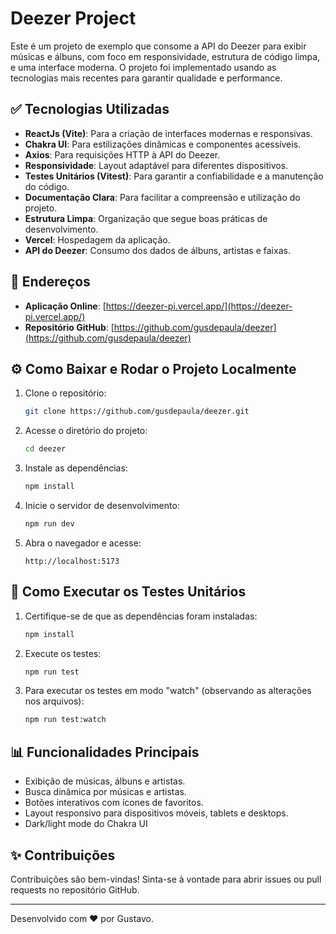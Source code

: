 # Deezer Project

Este é um projeto de exemplo que consome a API do Deezer para exibir músicas e álbuns, com foco em responsividade, estrutura de código limpa, e uma interface moderna. O projeto foi implementado usando as tecnologias mais recentes para garantir qualidade e performance.

## ✅ Tecnologias Utilizadas

- **ReactJs (Vite)**: Para a criação de interfaces modernas e responsivas.
- **Chakra UI**: Para estilizações dinâmicas e componentes acessíveis.
- **Axios**: Para requisições HTTP à API do Deezer.
- **Responsividade**: Layout adaptável para diferentes dispositivos.
- **Testes Unitários (Vitest)**: Para garantir a confiabilidade e a manutenção do código.
- **Documentação Clara**: Para facilitar a compreensão e utilização do projeto.
- **Estrutura Limpa**: Organização que segue boas práticas de desenvolvimento.
- **Vercel**: Hospedagem da aplicação.
- **API do Deezer**: Consumo dos dados de álbuns, artistas e faixas.

## 🏡 Endereços

- **Aplicação Online**: [https://deezer-pi.vercel.app/](https://deezer-pi.vercel.app/)
- **Repositório GitHub**: [https://github.com/gusdepaula/deezer](https://github.com/gusdepaula/deezer)

## ⚙️ Como Baixar e Rodar o Projeto Localmente

1. Clone o repositório:

   ```bash
   git clone https://github.com/gusdepaula/deezer.git
   ```

2. Acesse o diretório do projeto:

   ```bash
   cd deezer
   ```

3. Instale as dependências:

   ```bash
   npm install
   ```

4. Inicie o servidor de desenvolvimento:

   ```bash
   npm run dev
   ```

5. Abra o navegador e acesse:
   ```
   http://localhost:5173
   ```

## 🔧 Como Executar os Testes Unitários

1. Certifique-se de que as dependências foram instaladas:

   ```bash
   npm install
   ```

2. Execute os testes:

   ```bash
   npm run test
   ```

3. Para executar os testes em modo "watch" (observando as alterações nos arquivos):
   ```bash
   npm run test:watch
   ```

## 📊 Funcionalidades Principais

- Exibição de músicas, álbuns e artistas.
- Busca dinâmica por músicas e artistas.
- Botões interativos com ícones de favoritos.
- Layout responsivo para dispositivos móveis, tablets e desktops.
- Dark/light mode do Chakra UI

## ✨ Contribuições

Contribuições são bem-vindas! Sinta-se à vontade para abrir issues ou pull requests no repositório GitHub.

---

Desenvolvido com ❤️ por Gustavo.
